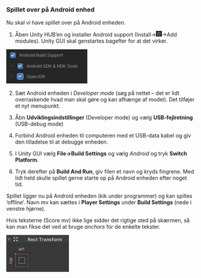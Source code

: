 ### Spillet over på Android enhed

Nu skal vi have spillet over på Android enheden.

1.  Åben Unity HUB’en og installer Android support
    (Install-\><img src="../media/image77.png"
    style="width:0.16181in;height:0.15625in" />-\>Add modules). Unity
    GUI skal genstartes bagefter for at det virker.

<img src="../media/image78.png"
style="width:2.25in;height:0.94028in" />

2.  Sæt Android enheden i *Developer mode* (søg på nettet – det er lidt
    overraskende hvad man skal gøre og kan afhænge af model). Det
    tilføjer et nyt menupunkt.

3.  Åbn **Udviklingsindstillinger** (Developer mode) og vælg
    **USB-fejlretning** (USB-debug mode)

4.  Forbind Android enheden til computeren med et USB-data kabel og giv
    den tilladelse til at debugge enheden.

5.  I Unity GUI vælg **File-\>Build Settings** og vælg *Android* og tryk
    **Switch Platform**.

6.  Tryk derefter på **Build And Run**, giv filen et navn og kryds
    fingrene. Med lidt held skulle spillet gerne starte op på Android
    enheden efter noget tid.

Spillet ligger nu på Android enheden (kik under programmer) og kan
spilles ’offline’. Navn mv kan sættes i **Player Settings** under
**Build Settings** (nede i venstre hjørne).

Hvis teksterne (Score mv) ikke lige sidder det rigtige sted på skærmen,
så kan man fikse det ved at bruge *anchors* for de enkelte tekster.

<img src="../media/image79.png"
style="width:1.73958in;height:1.02083in" />
